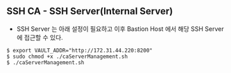 ##  SSH CA - SSH Server(Internal Server)

- SSH Server 는 아래 설정이 필요하고 이후 Bastion Host 에서 해당 SSH Server 에 접근할 수 있다.  

```console
$ export VAULT_ADDR="http://172.31.44.220:8200" 
$ sudo chmod +x ./caServerManagement.sh
$ ./caServerManagement.sh
```

